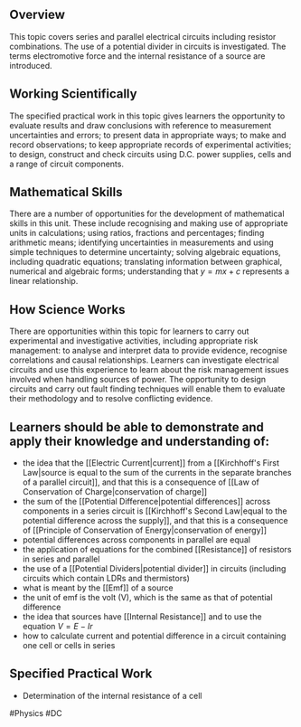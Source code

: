 ## Overview
This topic covers series and parallel electrical circuits including resistor combinations. The use of a potential divider in circuits is investigated. The terms electromotive force and the internal resistance of a source are introduced.
## Working Scientifically
The specified practical work in this topic gives learners the opportunity to evaluate results and draw conclusions with reference to measurement uncertainties and errors; to present data in appropriate ways; to make and record observations; to keep appropriate records of experimental activities; to design, construct and check circuits using D.C. power supplies, cells and a range of circuit components.
## Mathematical Skills
There are a number of opportunities for the development of mathematical skills in this unit. These include recognising and making use of appropriate units in calculations; using ratios, fractions and percentages; finding arithmetic means; identifying uncertainties in measurements and using simple techniques to determine uncertainty; solving algebraic equations, including quadratic equations; translating information between graphical, numerical and algebraic forms; understanding that $y=mx+c$ represents a linear relationship.
## How Science Works
There are opportunities within this topic for learners to carry out experimental and investigative activities, including appropriate risk management: to analyse and interpret data to provide evidence, recognise correlations and causal relationships. Learners can investigate electrical circuits and use this experience to learn about the risk management issues involved when handling sources of power. The opportunity to design circuits and carry out fault finding techniques will enable them to evaluate their methodology and to resolve conflicting evidence.
## Learners should be able to demonstrate and apply their knowledge and understanding of:
- the idea that the [[Electric Current|current]] from a [[Kirchhoff's First Law|source is equal to the sum of the currents in the separate branches of a parallel circuit]], and that this is a consequence of [[Law of Conservation of Charge|conservation of charge]]
- the sum of the [[Potential Difference|potential differences]] across components in a series circuit is [[Kirchhoff's Second Law|equal to the potential difference across the supply]], and that this is a consequence of [[Principle of Conservation of Energy|conservation of energy]]
- potential differences across components in parallel are equal
- the application of equations for the combined [[Resistance]] of resistors in series and parallel
- the use of a [[Potential Dividers|potential divider]] in circuits (including circuits which contain LDRs and thermistors)
- what is meant by the [[Emf]] of a source
- the unit of emf is the volt (V), which is the same as that of potential difference
- the idea that sources have [[Internal Resistance]] and to use the equation $V=E-Ir$
- how to calculate current and potential difference in a circuit containing one cell or cells in series
## Specified Practical Work
- Determination of the internal resistance of a cell

#Physics #DC 